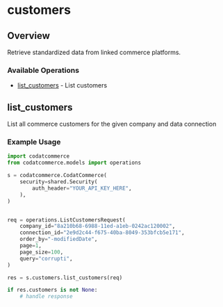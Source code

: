 # customers

## Overview

Retrieve standardized data from linked commerce platforms.

### Available Operations

* [list_customers](#list_customers) - List customers

## list_customers

List all commerce customers for the given company and data connection

### Example Usage

```python
import codatcommerce
from codatcommerce.models import operations

s = codatcommerce.CodatCommerce(
    security=shared.Security(
        auth_header="YOUR_API_KEY_HERE",
    ),
)


req = operations.ListCustomersRequest(
    company_id="8a210b68-6988-11ed-a1eb-0242ac120002",
    connection_id="2e9d2c44-f675-40ba-8049-353bfcb5e171",
    order_by="-modifiedDate",
    page=1,
    page_size=100,
    query="corrupti",
)

res = s.customers.list_customers(req)

if res.customers is not None:
    # handle response
```

